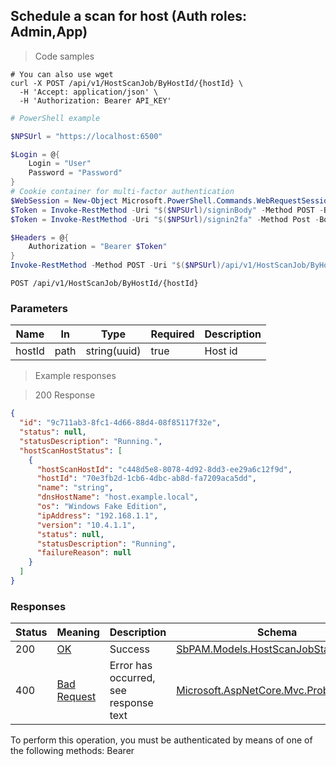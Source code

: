 
## Schedule a scan for host (Auth roles: Admin,App)

<a id="opIdByHostId"></a>

> Code samples

```shell
# You can also use wget
curl -X POST /api/v1/HostScanJob/ByHostId/{hostId} \
  -H 'Accept: application/json' \
  -H 'Authorization: Bearer API_KEY'

```

```powershell
# PowerShell example

$NPSUrl = "https://localhost:6500"

$Login = @{
    Login = "User"
    Password = "Password"
}
# Cookie container for multi-factor authentication
$WebSession = New-Object Microsoft.PowerShell.Commands.WebRequestSession
$Token = Invoke-RestMethod -Uri "$($NPSUrl)/signinBody" -Method POST -Body (ConvertTo-Json $Login) -WebSession $WebSession -ContentType "application/json"
$Token = Invoke-RestMethod -Uri "$($NPSUrl)/signin2fa" -Method Post -Body $MfaCode -Headers @{Authorization = "Bearer $Token"} -WebSession $WebSession -ContentType "application/json"

$Headers = @{
    Authorization = "Bearer $Token"
}
Invoke-RestMethod -Method POST -Uri "$($NPSUrl)/api/v1/HostScanJob/ByHostId/{hostId} -Headers $Headers -ContentType "application/json"
```

`POST /api/v1/HostScanJob/ByHostId/{hostId}`

<h3 id="schedule-a-scan-for-host-(auth-roles:-admin,app)-parameters">Parameters</h3>

|Name|In|Type|Required|Description|
|---|---|---|---|---|
|hostId|path|string(uuid)|true|Host id|

> Example responses

> 200 Response

```json
{
  "id": "9c711ab3-8fc1-4d66-88d4-08f85117f32e",
  "status": null,
  "statusDescription": "Running.",
  "hostScanHostStatus": [
    {
      "hostScanHostId": "c448d5e8-8078-4d92-8dd3-ee29a6c12f9d",
      "hostId": "70e3fb2d-1cb6-4dbc-ab8d-fa7209aca5dd",
      "name": "string",
      "dnsHostName": "host.example.local",
      "os": "Windows Fake Edition",
      "ipAddress": "192.168.1.1",
      "version": "10.4.1.1",
      "status": null,
      "statusDescription": "Running",
      "failureReason": null
    }
  ]
}
```

<h3 id="schedule-a-scan-for-host-(auth-roles:-admin,app)-responses">Responses</h3>

|Status|Meaning|Description|Schema|
|---|---|---|---|
|200|[OK](https://tools.ietf.org/html/rfc7231#section-6.3.1)|Success|[SbPAM.Models.HostScanJobStatus](../Models/sbpam.models.hostscanjobstatus.md)|
|400|[Bad Request](https://tools.ietf.org/html/rfc7231#section-6.5.1)|Error has occurred, see response text|[Microsoft.AspNetCore.Mvc.ProblemDetails](../Models/microsoft.aspnetcore.mvc.problemdetails.md)|

<aside class="warning">
To perform this operation, you must be authenticated by means of one of the following methods:
Bearer
</aside>


